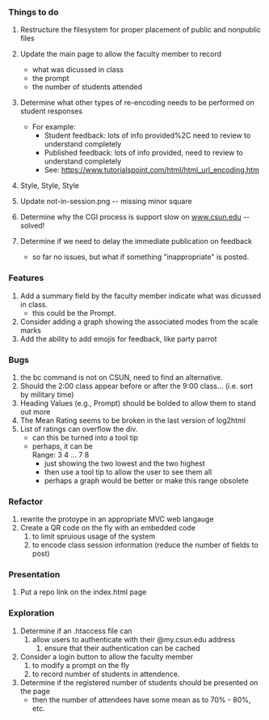 ### Things to do
  1. Restructure the filesystem for proper placement of public and nonpublic files

  1. Update the main page to allow the faculty member to record
     - what was dicussed in class
     - the prompt
     - the number of students attended
  1. Determine what other types of re-encoding needs to be performed on student responses
     - For example:
       * Student feedback: lots of info provided%2C need to review to understand completely
       * Published feedback: lots of info provided, need to review to understand completely
       * See: https://www.tutorialspoint.com/html/html_url_encoding.htm
  1. Style, Style, Style
  1. Update not-in-session.png -- missing minor square
  1. Determine why the CGI process is support slow on www.csun.edu -- solved!
  1. Determine if we need to delay the immediate publication on feedback
     - so far no issues, but what if something "inappropriate" is posted.

### Features
  1. Add a summary field by the faculty member indicate what was dicussed in class.
     - this could be the Prompt.
  1. Consider adding a graph showing the associated modes from the scale marks
  1. Add the ability to add emojis for feedback, like party parrot
  
### Bugs
  1. the bc command is not on CSUN, need to find an alternative.
  1. Should the 2:00 class appear before or after the 9:00 class... (i.e. sort by military time)
  1. Heading Values (e.g., Prompt) should be bolded to allow them to stand out more
  1. The Mean Rating seems to be broken in the last version of log2html 
  1. List of ratings can overflow the div.
     - can this be turned into a tool tip 
     - perhaps, it can be <div>Range: 3 4 ... 7 8</div>
       - just showing the two lowest and the two highest
       - then use a tool tip to allow the user to see them all
       - perhaps a graph would be better or make this range obsolete 

### Refactor
  1. rewrite the protoype in an appropriate MVC web langauge
  1. Create a QR code on the fly with an embedded code 
     1. to limit spruious usage of the system
     1. to encode class session information (reduce the number of fields to post)

### Presentation
  1. Put a repo link on the index.html page

### Exploration
  1. Determine if an .htaccess file can
     1. allow users to authenticate with their @my.csun.edu address
        1. ensure that their authentication can be cached
  1. Consider a login button to allow the faculty member 
     1. to modify a prompt on the fly
     1. to record number of students in attendence.
  1. Determine if the registered number of students should be presented on the page
     - then the number of attendees have some mean as to 70% - 80%, etc.




